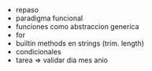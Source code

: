 * repaso
* paradigma funcional
* funciones como abstraccion generica
* for
* builtin methods en strings (trim. length)
* condicionales
* tarea => validar dia mes anio
